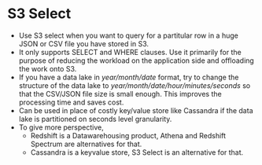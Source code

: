 # S3 Select
* Use S3 select when you want to query for a partitular row in a huge JSON or CSV file you have stored in S3.
* It only supports SELECT and WHERE clauses. Use it primarily for the purpose of reducing the workload on the application side and offloading the work onto S3.
* If you have a data lake in _year/month/date_ format, try to change the structure of the data lake to _year/month/date/hour/minutes/seconds_ so that the CSV/JSON file size is small enough. This improves the processing time and saves cost. 
* Can be used in place of costly key/value store like Cassandra if the data lake is partitioned on seconds level granularity. 
* To give more perspective, 
  * Redshift is a Datawarehousing product, Athena and Redshift Spectrum are alternatives for that.
  * Cassandra is a keyvalue store, S3 Select is an alternative for that.

